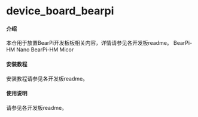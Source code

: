 # device_board_bearpi

#### 介绍

本仓用于放置BearPi开发板板相关内容，详情请参见各开发板readme。
BearPi-HM Nano
BearPi-HM Micor

#### 安装教程

安装教程请参见各开发板readme。

#### 使用说明

请参见各开发板readme。


